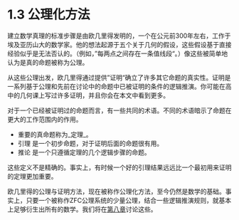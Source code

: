 # 1.3 公理化方法

建立数学真理的标准步骤是由欧几里得发明的，一个在公元前300年左右，工作于埃及亚历山大的数学家。他的想法起源于五个关于几何的假设，这些假设基于直接经验似乎是无法否认的。（例如，”每两点之间存在一条值线段“。）像这些被简单地认为是真的命题被称为公理。

从这些公理出发，欧几里得通过提供”证明“确立了许多其它命题的真实性。证明是一系列基于公理和先前在讨论中的命题中已被证明的条件的逻辑推演。你可能在高中的几何课上写过许多证明，并且你会在本文中看到更多。

对于一个已经被证明过的命题而言，有一些共同的术语。不同的术语暗示了命题在更大的工作范围内的作用。

* 重要的真命题称为\_定理\_。
*  引理  是一个初步命题，对于证明后面的命题很有用。
*  推论  是一个只遵循定理的几个逻辑步骤的命题。

这些定义不是精确的。事实上，有时候一个好的引理结果远远比一个最初用来证明的定理更加重要。

欧几里得的公理与证明方法，现在被称作公理化方法，至今仍然是数学的基础。事实上，只要一个被称作ZFC公理系统的少量公理，结合一些逻辑推演规则，就基本上足够衍生出所有的数学。我们将在[第八章](https://finit-xu.gitbook.io/master/i-proofs/8-infinite-sets)讨论这些。

